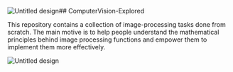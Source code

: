 ![Untitled design](https://github.com/SadhaSivamx/ComputerVision-Explored/assets/106687593/9f47a56b-03c1-4bb0-bc37-ccd4c9a174c8)## ComputerVision-Explored

This repository contains a collection of image-processing tasks done from scratch. The main motive is to help people understand the mathematical principles behind image processing functions and empower them to implement them more effectively.

![Untitled design](https://github.com/SadhaSivamx/ComputerVision-Explored/assets/106687593/e7c26e04-91e5-4b88-83a5-73408a5484c4)

